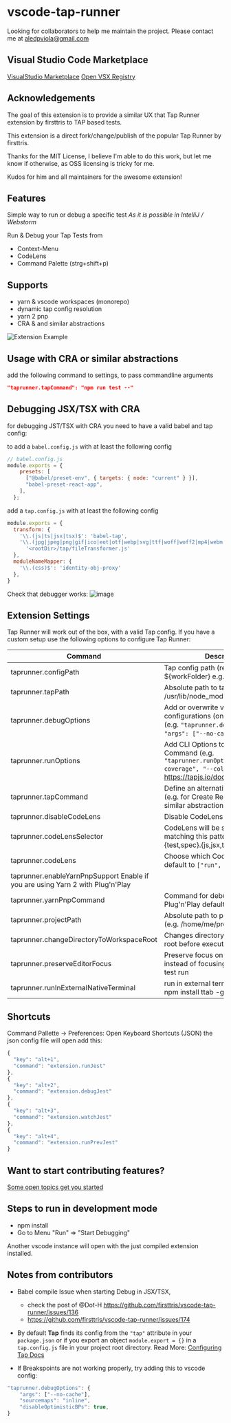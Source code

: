 # vscode-tap-runner

Looking for collaborators to help me maintain the project. Please contact me at aledpviola@gmail.com

## Visual Studio Code Marketplace

[VisualStudio Marketplace](https://marketplace.visualstudio.com/items?itemName=aledpardo.vscode-tap-runner)
[Open VSX Registry](https://open-vsx.org/extension/aledpardo/vscode-tap-runner)

## Acknowledgements

The goal of this extension is to provide a similar UX that Tap Runner extension by firsttris to TAP based tests.

This extension is a direct fork/change/publish of the popular Tap Runner by firsttris.

Thanks for the MIT License, I believe I'm able to do this work, but let me know if otherwise, as OSS licensing is tricky for me.

Kudos for him and all maintainers for the awesome extension!

## Features

Simple way to run or debug a specific test
*As it is possible in IntelliJ / Webstorm*

Run & Debug your Tap Tests from

- Context-Menu
- CodeLens
- Command Palette (strg+shift+p)

## Supports

- yarn & vscode workspaces (monorepo)
- dynamic tap config resolution
- yarn 2 pnp
- CRA & and similar abstractions

![Extension Example](https://github.com/firsttris/vscode-tap/raw/master/public/vscode-tap.gif)

## Usage with CRA or similar abstractions

add the following command to settings, to pass commandline arguments

```json
"taprunner.tapCommand": "npm run test --"
```

## Debugging JSX/TSX with CRA

for debugging JST/TSX with CRA you need to have a valid babel and tap config:

to add a `babel.config.js` with at least the following config

```javascript
// babel.config.js
module.exports = {
    presets: [
      ["@babel/preset-env", { targets: { node: "current" } }],
      "babel-preset-react-app",
    ],
  };
```

add a `tap.config.js` with at least the following config

```javascript
module.exports = {
  transform: {
    '\\.(js|ts|jsx|tsx)$': 'babel-tap',
    '\\.(jpg|jpeg|png|gif|ico|eot|otf|webp|svg|ttf|woff|woff2|mp4|webm|wav|mp3|m4a|aac|oga|webmanifest|xml)$':
      '<rootDir>/tap/fileTransformer.js'
  },
  moduleNameMapper: {
    '\\.(css)$': 'identity-obj-proxy'
  },
}
```

Check that debugger works:
![image](https://user-images.githubusercontent.com/1709260/120468727-d542ae00-c3a1-11eb-85ac-986c35ac167f.png)

## Extension Settings

Tap Runner will work out of the box, with a valid Tap config.
If you have a custom setup use the following options to configure Tap Runner:

| Command | Description |
| --- | --- |
| taprunner.configPath | Tap config path (relative to ${workFolder} e.g. tap-config.json) |
| taprunner.tapPath | Absolute path to tap bin file (e.g. /usr/lib/node_modules/tap/bin/tap.js) |
| taprunner.debugOptions | Add or overwrite vscode debug configurations (only in debug mode) (e.g. `"taprunner.debugOptions": { "args": ["--no-cache"] }`) |
| taprunner.runOptions | Add CLI Options to the Tap Command (e.g. `"taprunner.runOptions": ["--coverage", "--colors"]`) <https://tapjs.io/docs/en/cli> |
| taprunner.tapCommand | Define an alternative Tap command (e.g. for Create React App and similar abstractions) |
| taprunner.disableCodeLens | Disable CodeLens feature |
| taprunner.codeLensSelector | CodeLens will be shown on files matching this pattern (default **/*.{test,spec}.{js,jsx,ts,tsx}) |
| taprunner.codeLens | Choose which CodeLens to enable, default to `["run", "debug"]` |
| taprunner.enableYarnPnpSupport Enable if you are using Yarn 2 with Plug'n'Play |
| taprunner.yarnPnpCommand | Command for debugging with Plug'n'Play defaults to yarn-*.*js |
| taprunner.projectPath | Absolute path to project directory (e.g. /home/me/project/sub-folder) |
| taprunner.changeDirectoryToWorkspaceRoot | Changes directory to workspace root before executing the test |
| taprunner.preserveEditorFocus | Preserve focus on your editor instead of focusing the terminal on test run |
| taprunner.runInExternalNativeTerminal | run in external terminal (requires: npm install ttab -g) |

## Shortcuts

Command Pallette -> Preferences: Open Keyboard Shortcuts (JSON)
the json config file will open
add this:

```javascript
{
  "key": "alt+1",
  "command": "extension.runJest"
},
{
  "key": "alt+2",
  "command": "extension.debugJest"
},
{
  "key": "alt+3",
  "command": "extension.watchJest"
},
{
  "key": "alt+4",
  "command": "extension.runPrevJest"
}
```

## Want to start contributing features?

[Some open topics get you started](https://github.com/firsttris/vscode-tap-runner/issues)

## Steps to run in development mode

- npm install
- Go to Menu "Run" => "Start Debugging"

Another vscode instance will open with the just compiled extension installed.

## Notes from contributors

- Babel compile Issue when starting Debug in JSX/TSX,
  - check the post of @Dot-H <https://github.com/firsttris/vscode-tap-runner/issues/136>
  - <https://github.com/firsttris/vscode-tap-runner/issues/174>

- By default **Tap** finds its config from the `"tap"` attribute in your `package.json` or if you export an object `module.export = {}` in a `tap.config.js` file in your project root directory.
Read More: [Configuring Tap Docs](https://node-tap.org/docs/configuring/)

- If Breakspoints are not working properly, try adding this to vscode config:

```javascript
"taprunner.debugOptions": {
    "args": ["--no-cache"],
    "sourcemaps": "inline",
    "disableOptimisticBPs": true,
}
```

